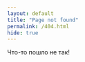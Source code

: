 ```yaml
---
layout: default
title: "Page not found"
permalink: /404.html
hide: true
---
```

Что-то пошло не так!
